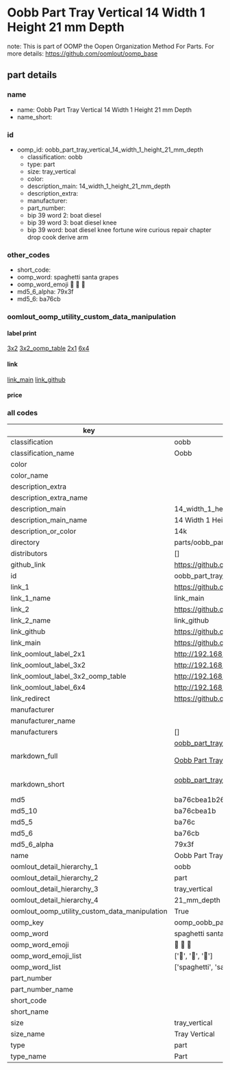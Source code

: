 # Oobb Part Tray Vertical 14 Width 1 Height 21 mm Depth  

note: This is part of OOMP the Oopen Organization Method For Parts. For more details: https://github.com/oomlout/oomp_base

##  part details
  







### name
* name: Oobb Part Tray Vertical 14 Width 1 Height 21 mm Depth
* name_short: 
### id
* oomp_id: oobb_part_tray_vertical_14_width_1_height_21_mm_depth
  * classification: oobb
  * type: part
  * size: tray_vertical
  * color: 
  * description_main: 14_width_1_height_21_mm_depth
  * description_extra: 
  * manufacturer: 
  * part_number: 
  * bip 39 word 2: boat diesel
  * bip 39 word 3: boat diesel knee
  * bip 39 word: boat diesel knee fortune wire curious repair chapter drop cook derive arm

### other_codes
* short_code: 
* oomp_word: spaghetti santa grapes
* oomp_word_emoji :spaghetti: :santa: :grapes:
* md5_6_alpha: 79x3f
* md5_6: ba76cb






### oomlout_oomp_utility_custom_data_manipulation
#### label print
[3x2](http://192.168.1.245:1112/?label=oomp%2079x3f)
[3x2_oomp_table](http://192.168.1.108:1112/?label=oomp%2079x3f)
[2x1](http://192.168.1.242:1112/?label=oomp%2079x3f)
[6x4](http://192.168.1.55:1112/?label=oomp%2079x3f)    

#### link

[link_main](https://github.com/oomlout/oomlout_oomp_version_1_messy/tree/main/parts/oobb_part_tray_vertical_14_width_1_height_21_mm_depth) [link_github](https://github.com/oomlout/oomlout_oomp_version_1_messy/tree/main/parts/oobb_part_tray_vertical_14_width_1_height_21_mm_depth)                             

#### price







### all codes 
| key | value |  
| --- | --- |  
| classification | oobb |  
| classification_name | Oobb |  
| color |  |  
| color_name |  |  
| description_extra |  |  
| description_extra_name |  |  
| description_main | 14_width_1_height_21_mm_depth |  
| description_main_name | 14 Width 1 Height 21 mm Depth |  
| description_or_color | 14k |  
| directory | parts/oobb_part_tray_vertical_14_width_1_height_21_mm_depth |  
| distributors | [] |  
| github_link | https://github.com/oomlout/oomlout_oomp_part_src/tree/main/parts/oobb_part_tray_vertical_14_width_1_height_21_mm_depth |  
| id | oobb_part_tray_vertical_14_width_1_height_21_mm_depth |  
| link_1 | https://github.com/oomlout/oomlout_oomp_version_1_messy/tree/main/parts/oobb_part_tray_vertical_14_width_1_height_21_mm_depth |  
| link_1_name | link_main |  
| link_2 | https://github.com/oomlout/oomlout_oomp_version_1_messy/tree/main/parts/oobb_part_tray_vertical_14_width_1_height_21_mm_depth |  
| link_2_name | link_github |  
| link_github | https://github.com/oomlout/oomlout_oomp_version_1_messy/tree/main/parts/oobb_part_tray_vertical_14_width_1_height_21_mm_depth |  
| link_main | https://github.com/oomlout/oomlout_oomp_version_1_messy/tree/main/parts/oobb_part_tray_vertical_14_width_1_height_21_mm_depth |  
| link_oomlout_label_2x1 | http://192.168.1.242:1112/?label=oomp%2079x3f |  
| link_oomlout_label_3x2 | http://192.168.1.245:1112/?label=oomp%2079x3f |  
| link_oomlout_label_3x2_oomp_table | http://192.168.1.108:1112/?label=oomp%2079x3f |  
| link_oomlout_label_6x4 | http://192.168.1.55:1112/?label=oomp%2079x3f |  
| link_redirect | https://github.com/oomlout/oomlout_oomp_version_1_messy/tree/main/parts/oobb_part_tray_vertical_14_width_1_height_21_mm_depth |  
| manufacturer |  |  
| manufacturer_name |  |  
| manufacturers | [] |  
| markdown_full | [oobb_part_tray_vertical_14_width_1_height_21_mm_depth](none)<br>[](none)<br>[Oobb Part Tray Vertical 14 Width 1 Height 21 Mm Depth](none)<br><br> |  
| markdown_short | [oobb_part_tray_vertical_14_width_1_height_21_mm_depth](none)<br><br> |  
| md5 | ba76cbea1b2676d0d7fe15b8f70f60c6 |  
| md5_10 | ba76cbea1b |  
| md5_5 | ba76c |  
| md5_6 | ba76cb |  
| md5_6_alpha | 79x3f |  
| name | Oobb Part Tray Vertical 14 Width 1 Height 21 mm Depth |  
| oomlout_detail_hierarchy_1 | oobb |  
| oomlout_detail_hierarchy_2 | part |  
| oomlout_detail_hierarchy_3 | tray_vertical |  
| oomlout_detail_hierarchy_4 | 21_mm_depth |  
| oomlout_oomp_utility_custom_data_manipulation | True |  
| oomp_key | oomp_oobb_part_tray_vertical_14_width_1_height_21_mm_depth |  
| oomp_word | spaghetti santa grapes |  
| oomp_word_emoji | :spaghetti: :santa: :grapes: |  
| oomp_word_emoji_list | [':spaghetti:', ':santa:', ':grapes:'] |  
| oomp_word_list | ['spaghetti', 'santa', 'grapes'] |  
| part_number |  |  
| part_number_name |  |  
| short_code |  |  
| short_name |  |  
| size | tray_vertical |  
| size_name | Tray Vertical |  
| type | part |  
| type_name | Part |  

